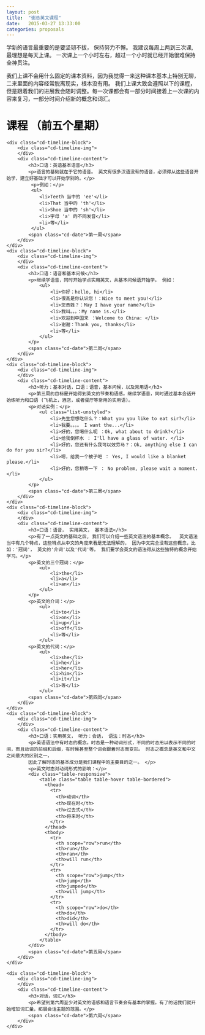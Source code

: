 ```yaml
---
layout: post
title:  "谢总英文课程"
date:   2015-03-27 13:33:00
categories: proposals
---
```



<p>学新的语言最重要的是要坚韧不拔， 保持努力不懈。 我建议每周上两到三次课, 最理想是每天上课。 一次课上一个小时左右，超过一个小时就已经开始很难保持全神贯注。 </p>
<p>我们上课不会用什么固定的课本资料，因为我觉得一来这种课本基本上特别无聊，二来里面的内容经常脱离现实，根本没有用。
我们上课大致会遵照以下的课程，但是跟着我们的进展我会随时调整。每一次课都会有一部分时间接着上一次课的内容来复习，一部分时间介绍新的概念和词汇。 </p>

<h1 style="color:black">课程 （前五个星期）</h1>

<div id="cd-timeline">

	<div class="cd-timeline-block">
		<div class="cd-timeline-img">
		</div>
		<div class="cd-timeline-content">
			<h3>口语：英语基本语音</h3>
			<p>语言的基础就在于它的语音。 英文有很多汉语没有的语音，必须得从这些语音开始学，建立好基础才可以开始学别的。</p>
			 <p>例如：</p>
			 <ul>
			 	<li>Teeth 当中的 'ee'</li>
			 	<li>That 当中的 'th'</li>
			 	<li>Shoe 当中的 'sh'</li>
			 	<li>字母 'a' 的不同发音</li>
			 	<li>等</li>
			 </ul>
			<span class="cd-date">第一周</span>
		</div>
	</div>
	<div class="cd-timeline-block">
		<div class="cd-timeline-img">
		</div>
		<div class="cd-timeline-content">
			<h3>口语：语音和基本问候</h3>
			<p>继续学语音，同时开始学点实用英文，从基本问候语开始学。 例如：
				<ul>
					<li>你好：hello, hi</li>
					<li>很高是你认识您！：Nice to meet you!</li>
					<li>您贵姓？：May I have your name?</li>
					<li>我叫。。。：My name is.</li>
					<li>欢迎到中国来 ：Welcome to China: </li>
					<li>谢谢：Thank you, thanks</li>
					<li>等</li>
				</ul>
			</p>
			<span class="cd-date">第二周</span>
		</div>
	</div>
	<div class="cd-timeline-block">
		<div class="cd-timeline-img">
		</div>
		<div class="cd-timeline-content">
			<h3>听力：基本对话，口语：语音，基本问候，以及常用语</h3>
			<p>第三周的目标是开始得到英文的节奏和语感。继续学语音，同时通过基本会话开始练听力和口语 (飞机上，酒店，或者餐厅等常用的实用语)。
			<p>对话实例：</p>
				<ul class="list-unstyled">
					<li>先生您想吃什么？：What you you like to eat sir?</li>
					<li>我要。。。。 I want the...</li>
					<li>好的，您喝什么呢 ：Ok, what about to drink?</li>
					<li>给我倒杯水 ： I'll have a glass of water. </li>
					<li>好的，您还有什么我可以效劳马？：Ok, anything else I can do for you sir?</li>
					<li>嗯，给我一个被子吧 ： Yes, I would like a blanket please.</li>
					<li>好的，您稍等一下 ： No problem, please wait a moment. </li>
				</ul>
			</p>
			<span class="cd-date">第三周</span>
		</div>
	</div>
	<div class="cd-timeline-block">
		<div class="cd-timeline-img">
		</div>
		<div class="cd-timeline-content">
			<h3>口语：语音， 实用英文， 基本语法</h3>
			<p>有了一点英文的基础之后, 我们可以介绍一些英文语法的基本概念。	英文语法当中有几个特点，这些特点从中文的角度来看是无法理解的， 因为中文完全没有这些概念，比如：'冠词'， 英文的'介词'以及'代词'等。 我们要学会英文的语法得从这些独特的概念开始学习。</p>
			<p>英文的三个冠词：</p>
				<ul>
					<li>the</li>
					<li>a</li>
					<li>an</li>
				</ul>
			</p>
			<p>英文的介词：</p>
				<ul>
					<li>to</li>
					<li>on</li>
					<li>up</li>
					<li>off</li>
					<li>等</li>
				</ul>
			<p>英文的代词：</p>
				<ul>
					<li>she</li>
					<li>he</li>
					<li>her</li>
					<li>him</li>
					<li>it</li>
					<li>等</li>
				</ul>
			<span class="cd-date">第四周</span>
		</div>
	</div>
	<div class="cd-timeline-block">
		<div class="cd-timeline-img">
		</div>
		<div class="cd-timeline-content">
			<h3>口语：实用英文， 听力：会话， 语法：时态</h3>
			<p>英语语法中有时态的概念。时态是一种动词形式，不同的时态用以表示不同的时间，而且动词的前缀和后缀，有时候甚至整个词会跟着时态而变形。 时态之概念是英文和中文之间最大的区别之一，
			因此了解时态的基本成分是我们课程中的主要目的之一。 </p>
			<p>英文时态对动词形式的影响：</p>
			<div class="table-responsive">
				<table class="table table-hover table-bordered">
				  <thead>
				    <tr>
				      <th>动词</th>
				      <th>现在时</th>
				      <th>过去式</th>
				      <th>将来时</th>
				    </tr>
				  </thead>
				  <tbody>
				    <tr>
				      <th scope="row">run</th>
				      <th>run</th>
				      <th>ran</th>
				      <th>will run</th>
				    </tr>
				    <tr>
				      <th scope="row">jump</th>
				      <th>jump</th>
				      <th>jumped</th>
				      <th>will jump</th>
				    </tr>
				    <tr>
				      <th scope="row">do</th>
				      <th>do</th>
				      <th>did</th>
				      <th>will do</th>
				    </tr>
				  </tbody>
				</table>
			</div>
			<span class="cd-date">第五周</span>
		</div>
	</div>

	<div class="cd-timeline-block">
		<div class="cd-timeline-img">
		</div>
		<div class="cd-timeline-content">
			<h3>对话，词汇</h3>
			<p>希望到第六周至少对英文的语感和语言节奏会有基本的掌握。有了的话我们就开始增加词汇量，拓展会话主题的范围。</p>
			<span class="cd-date">第六周</span>
		</div>
	</div>

</div>

